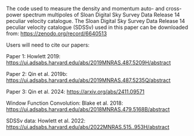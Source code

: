 The code used to measure the density and momentum auto- and cross- power spectrum multipoles of Sloan Digital Sky Survey Data Release 14 peculiar velocity catalogue. 
The Sloan Digital Sky Survey Data Release 14 peculiar velocity catalogue (SDSSv) used in this paper can be downloaded from: 
https://zenodo.org/record/6640513



Users will need to cite our papers:

Paper 1: Howlett 2019: 
https://ui.adsabs.harvard.edu/abs/2019MNRAS.487.5209H/abstract

Paper 2: Qin et al. 2019b:
https://ui.adsabs.harvard.edu/abs/2019MNRAS.487.5235Q/abstract

Paper 3: Qin et al. 2024:
https://arxiv.org/abs/2411.09571

Window Function Convolution: Blake et al. 2018:
https://ui.adsabs.harvard.edu/abs/2018MNRAS.479.5168B/abstract

SDSSv data: Howlett et al. 2022: 
https://ui.adsabs.harvard.edu/abs/2022MNRAS.515..953H/abstract
